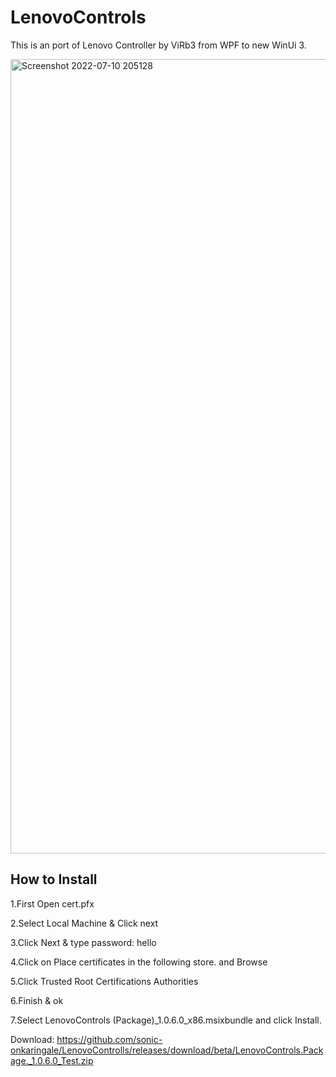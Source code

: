 # LenovoControls
This is an port of Lenovo Controller by ViRb3 from WPF to new WinUi 3.

<img width="1271" alt="Screenshot 2022-07-10 205128" src="https://user-images.githubusercontent.com/56813792/178154291-6c60c2c5-732a-49c4-8d5f-31b4c659dac1.png">

## How to Install
1.First Open cert.pfx

2.Select Local Machine & Click next

3.Click Next & type password: hello

4.Click on Place certificates in the following store. and Browse

5.Click Trusted Root Certifications Authorities

6.Finish & ok

7.Select LenovoControls (Package)_1.0.6.0_x86.msixbundle and click Install.

Download: https://github.com/sonic-onkaringale/LenovoControlls/releases/download/beta/LenovoControls.Package._1.0.6.0_Test.zip


